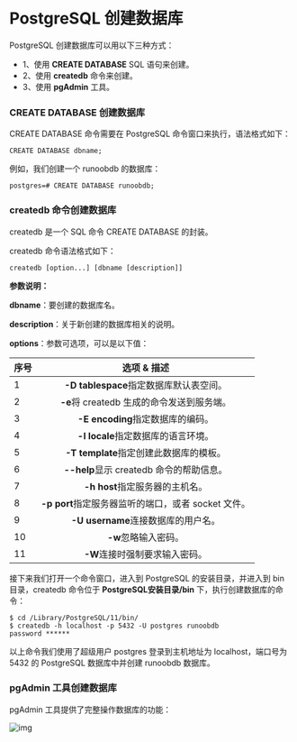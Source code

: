 # PostgreSQL 创建数据库

PostgreSQL 创建数据库可以用以下三种方式：

- 1、使用 **CREATE DATABASE** SQL 语句来创建。
- 2、使用 **createdb** 命令来创建。
- 3、使用 **pgAdmin** 工具。

### CREATE DATABASE 创建数据库

CREATE DATABASE 命令需要在 PostgreSQL 命令窗口来执行，语法格式如下：

```
CREATE DATABASE dbname;
```

例如，我们创建一个 runoobdb 的数据库：

```
postgres=# CREATE DATABASE runoobdb;
```

### createdb 命令创建数据库

createdb 是一个 SQL 命令 CREATE DATABASE 的封装。

createdb 命令语法格式如下：

```
createdb [option...] [dbname [description]]
```

**参数说明：**

**dbname**：要创建的数据库名。

**description**：关于新创建的数据库相关的说明。

**options**：参数可选项，可以是以下值：

| 序号 |                     选项 & 描述                     |
| :--- | :-------------------------------------------------: |
| 1    |       **-D tablespace**指定数据库默认表空间。       |
| 2    |     **-e**将 createdb 生成的命令发送到服务端。      |
| 3    |          **-E encoding**指定数据库的编码。          |
| 4    |         **-l locale**指定数据库的语言环境。         |
| 5    |       **-T template**指定创建此数据库的模板。       |
| 6    |      **--help**显示 createdb 命令的帮助信息。       |
| 7    |           **-h host**指定服务器的主机名。           |
| 8    | **-p port**指定服务器监听的端口，或者 socket 文件。 |
| 9    |         **-U username**连接数据库的用户名。         |
| 10   |                **-w**忽略输入密码。                 |
| 11   |           **-W**连接时强制要求输入密码。            |

接下来我们打开一个命令窗口，进入到 PostgreSQL 的安装目录，并进入到 bin 目录，createdb 命令位于 **PostgreSQL安装目录/bin** 下，执行创建数据库的命令：

```
$ cd /Library/PostgreSQL/11/bin/
$ createdb -h localhost -p 5432 -U postgres runoobdb
password ******
```

以上命令我们使用了超级用户 postgres 登录到主机地址为 localhost，端口号为 5432 的 PostgreSQL 数据库中并创建 runoobdb 数据库。

### pgAdmin 工具创建数据库

pgAdmin 工具提供了完整操作数据库的功能：

![img](https://www.runoob.com/wp-content/uploads/2019/05/60962103-5153-4729-824F-1E0692B9C48F.jpg)